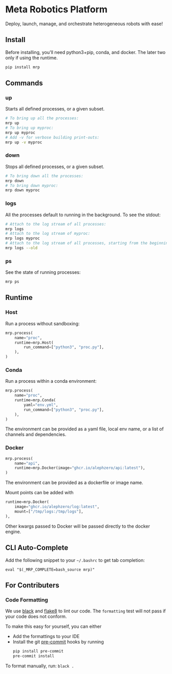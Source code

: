 # Meta Robotics Platform

Deploy, launch, manage, and orchestrate heterogeneous robots with ease!

## Install

Before installing, you'll need python3+pip, conda, and docker. The later two only if using the runtime.

```sh
pip install mrp
```

## Commands

### up

Starts all defined processes, or a given subset.
```sh
# To bring up all the processes:
mrp up
# To bring up myproc:
mrp up myproc
# Add -v for verbose building print-outs:
mrp up -v myproc
```

### down
Stops all defined processes, or a given subset.
```sh
# To bring down all the processes:
mrp down
# To bring down myproc:
mrp down myproc
```

### logs
All the processes default to running in the background. To see the stdout:
```sh
# Attach to the log stream of all processes:
mrp logs
# Attach to the log stream of myproc:
mrp logs myproc
# Attach to the log stream of all processes, starting from the beginning:
mrp logs --old
```

### ps
See the state of running processes:
```sh
mrp ps
```

## Runtime

### Host

Run a process without sandboxing:
```py
mrp.process(
    name="proc",
    runtime=mrp.Host(
        run_command=["python3", "proc.py"],
    ),
)
```

### Conda

Run a process within a conda environment:
```py
mrp.process(
    name="proc",
    runtime=mrp.Conda(
        yaml="env.yml",
        run_command=["python3", "proc.py"],
    ),
)
```

The environment can be provided as a yaml file, local env name, or a list of channels and dependencies.

### Docker

```py
mrp.process(
    name="api",
    runtime=mrp.Docker(image="ghcr.io/alephzero/api:latest"),
)
```

The environment can be provided as a dockerfile or image name.

Mount points can be added with
```py
runtime=mrp.Docker(
    image="ghcr.io/alephzero/log:latest",
    mount=["/tmp/logs:/tmp/logs"],
),
```

Other kwargs passed to Docker will be passed directly to the docker engine.

## CLI Auto-Complete

Add the following snippet to your `~/.bashrc` to get tab completion:

`eval "$(_MRP_COMPLETE=bash_source mrp)"`

## For Contributers

### Code Formatting
We use [black](https://github.com/psf/black) and [flake8](https://flake8.pycqa.org/en/latest/) to lint our code. The `formatting` test will not pass if your code does not conform.

To make this easy for yourself, you can either
- Add the formattings to your IDE
- Install the git [pre-commit](https://pre-commit.com/) hooks by running
    ```bash
    pip install pre-commit
    pre-commit install
    ```

To format manually, run: `black .`
